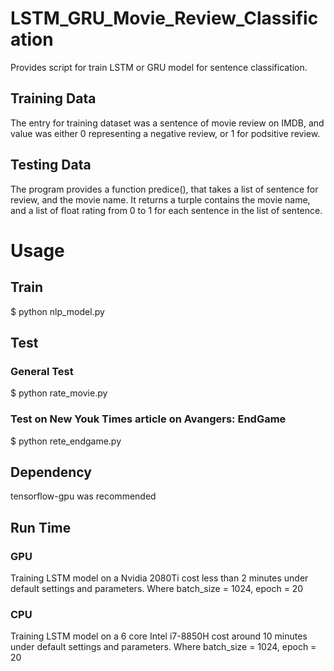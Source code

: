 # LSTM_GRU_Movie_Review_Classification
Provides script for train LSTM or GRU model for sentence classification.

## Training Data
The entry for training dataset was a sentence of movie review on IMDB, and value was either 0 representing a negative review, or 1 for podsitive review. 

## Testing Data
The program provides a function predice(), that takes a list of sentence for review, and the movie name. It returns a turple contains the movie name, and a list of float rating from 0 to 1 for each sentence in the list of sentence.


# Usage
## Train
$ python nlp_model.py

## Test
### General Test
$ python rate_movie.py

### Test on New Youk Times article on Avangers: EndGame
$ python rete_endgame.py

## Dependency
tensorflow-gpu was recommended

## Run Time
### GPU
Training LSTM model on a Nvidia 2080Ti cost less than 2 minutes under default settings and parameters. Where batch_size = 1024, epoch = 20

### CPU
Training LSTM model on a 6 core Intel i7-8850H cost around 10 minutes under default settings and parameters. Where batch_size = 1024, epoch = 20
